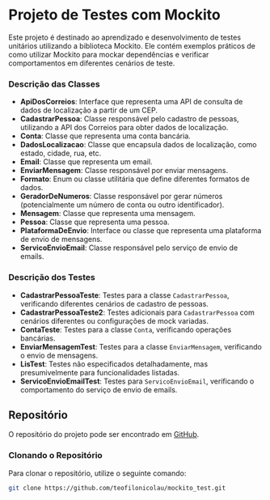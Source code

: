# Projeto de Testes com Mockito

Este projeto é destinado ao aprendizado e desenvolvimento de testes unitários utilizando a biblioteca Mockito. Ele contém exemplos práticos de como utilizar Mockito para mockar dependências e verificar comportamentos em diferentes cenários de teste.

### Descrição das Classes

- **ApiDosCorreios**: Interface que representa uma API de consulta de dados de localização a partir de um CEP.
- **CadastrarPessoa**: Classe responsável pelo cadastro de pessoas, utilizando a API dos Correios para obter dados de localização.
- **Conta**: Classe que representa uma conta bancária.
- **DadosLocalizacao**: Classe que encapsula dados de localização, como estado, cidade, rua, etc.
- **Email**: Classe que representa um email.
- **EnviarMensagem**: Classe responsável por enviar mensagens.
- **Formato**: Enum ou classe utilitária que define diferentes formatos de dados.
- **GeradorDeNumeros**: Classe responsável por gerar números (potencialmente um número de conta ou outro identificador).
- **Mensagem**: Classe que representa uma mensagem.
- **Pessoa**: Classe que representa uma pessoa.
- **PlataformaDeEnvio**: Interface ou classe que representa uma plataforma de envio de mensagens.
- **ServicoEnvioEmail**: Classe responsável pelo serviço de envio de emails.

### Descrição dos Testes

- **CadastrarPessoaTeste**: Testes para a classe `CadastrarPessoa`, verificando diferentes cenários de cadastro de pessoas.
- **CadastrarPessoaTeste2**: Testes adicionais para `CadastrarPessoa` com cenários diferentes ou configurações de mock variadas.
- **ContaTeste**: Testes para a classe `Conta`, verificando operações bancárias.
- **EnviarMensagemTest**: Testes para a classe `EnviarMensagem`, verificando o envio de mensagens.
- **LisTest**: Testes não especificados detalhadamente, mas presumivelmente para funcionalidades listadas.
- **ServicoEnvioEmailTest**: Testes para `ServicoEnvioEmail`, verificando o comportamento do serviço de envio de emails.

## Repositório

O repositório do projeto pode ser encontrado em [GitHub](https://github.com/teofilonicolau/mockito_test).

### Clonando o Repositório

Para clonar o repositório, utilize o seguinte comando:

```bash
git clone https://github.com/teofilonicolau/mockito_test.git
